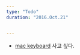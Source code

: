 ```yaml
---
type: "Todo"
duration: "2016.Oct.21"


---
```


 * [mac keyboard](https://www.amazon.com/Mini-Tactile-Pro-Keyboard-Mac/dp/B00FW7FHFE?th=1) 사고 싶다.